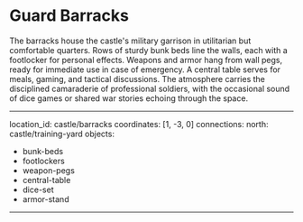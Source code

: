 # Guard Barracks

The barracks house the castle's military garrison in utilitarian but comfortable quarters. Rows of sturdy bunk beds line the walls, each with a footlocker for personal effects. Weapons and armor hang from wall pegs, ready for immediate use in case of emergency. A central table serves for meals, gaming, and tactical discussions. The atmosphere carries the disciplined camaraderie of professional soldiers, with the occasional sound of dice games or shared war stories echoing through the space.

---
location_id: castle/barracks
coordinates: [1, -3, 0]
connections:
  north: castle/training-yard
objects:
  - bunk-beds
  - footlockers
  - weapon-pegs
  - central-table
  - dice-set
  - armor-stand
---